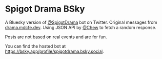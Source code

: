 # Spigot Drama BSky

A Bluesky version of [@SpigotDrama](https://twitter.com/SpigotDrama) bot on Twitter. Original messages from [drama.mdcfe.dev](https://drama.mdcfe.dev). Using JSON API by [@Chew](https://github.com/Chew) to fetch a random response.

Posts are not based on real events and are for fun.

You can find the hosted bot at https://bsky.app/profile/spigotdrama.bsky.social.